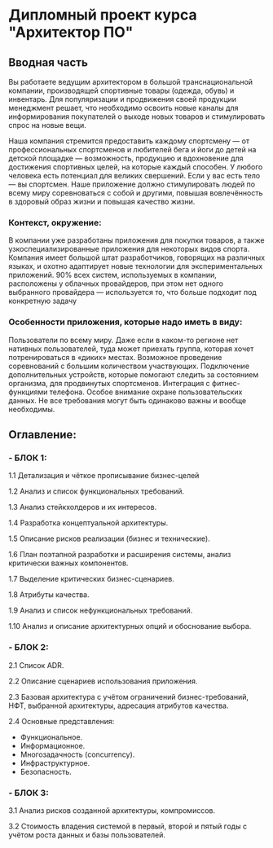 # Дипломный проект курса "Архитектор ПО"

## Вводная часть

Вы работаете ведущим архитектором в большой транснациональной компании, производящей спортивные товары (одежда, обувь) и инвентарь. 
Для популяризации и продвижения своей продукции менеджмент решает, что необходимо освоить новые каналы для информирования покупателей о выходе новых товаров и стимулировать спрос на новые вещи. 

Наша компания стремится предоставить каждому спортсмену — от профессиональных спортсменов и любителей бега и йоги до детей на детской площадке — возможность, 
продукцию и вдохновение для достижения спортивных целей, на которые каждый способен. У любого человека есть потенциал для великих свершений. 
Если у вас есть тело — вы спортсмен. 
Наше приложение должно стимулировать людей по всему миру соревноваться с собой и другими, повышая вовлечённость в здоровый образ жизни и повышая качество жизни. 

### Контекст, окружение:

В компании уже разработаны приложения для покупки товаров, а также узкоспециализированные приложения для некоторых видов спорта. Компания имеет большой штат разработчиков, говорящих на различных языках, и охотно адаптирует новые технологии для экспериментальных приложений. 90% всех систем, используемых в компании, расположены у облачных провайдеров, при этом нет одного выбранного провайдера — используется то, что больше подходит под конкретную задачу

### Особенности приложения, которые надо иметь в виду: 
Пользователи по всему миру. Даже если в каком-то регионе нет нативных пользователей, туда может приехать группа, которая хочет потренироваться в «диких» местах. 
Возможное проведение соревнований с большим количеством участвующих.
Подключение дополнительных устройств, которые помогают следить за состоянием организма, для продвинутых спортсменов. 
Интеграция с фитнес-функциями телефона. 
Особое внимание охране пользовательских данных.
Не все требования могут быть одинаково важны и вообще необходимы.

## Оглавление:

### - БЛОК 1:


1.1 Детализация и чёткое прописывание бизнес-целей

1.2 Анализ и список функциональных требований.

1.3 Анализ стейкхолдеров и их интересов.

1.4 Разработка концептуальной архитектуры.

1.5 Описание рисков реализации (бизнес и технические).

1.6 План поэтапной разработки и расширения системы, анализ критически важных компонентов. 

1.7 Выделение критических бизнес-сценариев.

1.8 Атрибуты качества.

1.9 Анализ и список нефункциональных требований.

1.10 Анализ и описание архитектурных опций и обоснование выбора. 



### - БЛОК 2:

2.1 Список ADR.

2.2 Описание сценариев использования приложения. 

2.3 Базовая архитектура с учётом ограничений бизнес-требований, НФТ, выбранной архитектуры, адресация атрибутов качества.

2.4 Основные представления:

- Функциональное. 
- Информационное.
- Многозадачность (concurrency).
- Инфраструктурное.
- Безопасность.

  
### - БЛОК 3:
3.1 Анализ рисков созданной архитектуры, компромиссов.

3.2 Стоимость владения системой в первый, второй и пятый годы с учётом роста данных и базы пользователей. 





